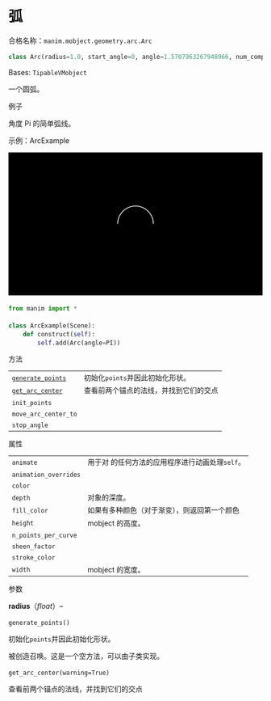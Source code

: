 # 弧


合格名称：`manim.mobject.geometry.arc.Arc`

```py
class Arc(radius=1.0, start_angle=0, angle=1.5707963267948966, num_components=9, arc_center=array([0., 0., 0.]), **kwargs)
```

Bases: `TipableVMobject`

一个圆弧。

例子

角度 Pi 的简单弧线。

示例：ArcExample 

![ArcExample-1.png](../../static/ArcExample-1.png)

```py
from manim import *

class ArcExample(Scene):
    def construct(self):
        self.add(Arc(angle=PI))
```

方法

|||
|-|-|
[`generate_points`]()|初始化`points`并因此初始化形状。
[`get_arc_center`]()|查看前两个锚点的法线，并找到它们的交点
`init_points`|
`move_arc_center_to`|
`stop_angle`|

属性
 
|||
|-|-|
`animate`|用于对 的任何方法的应用程序进行动画处理`self`。
`animation_overrides`|
`color`|
`depth`|对象的深度。
`fill_color`|如果有多种颜色（对于渐变），则返回第一个颜色
`height`|mobject 的高度。
`n_points_per_curve`|
`sheen_factor`|
`stroke_color`|
`width`|mobject 的宽度。


参数

**radius**（_float_）–

`generate_points()`

初始化`points`并因此初始化形状。

被创造召唤。这是一个空方法，可以由子类实现。

`get_arc_center(warning=True)`

查看前两个锚点的法线，并找到它们的交点

